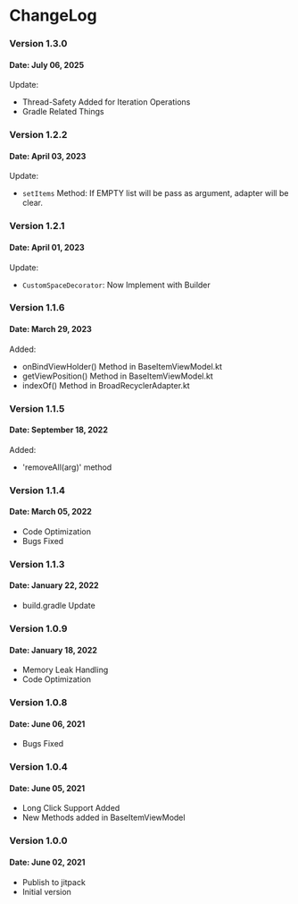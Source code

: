 # ChangeLog 

### Version 1.3.0
#### Date: July 06, 2025

Update:
- Thread-Safety Added for Iteration Operations
- Gradle Related Things

### Version 1.2.2
#### Date: April 03, 2023

Update:
- `setItems` Method: If EMPTY list will be pass as argument, adapter will be clear.

### Version 1.2.1
#### Date: April 01, 2023

Update:
- `CustomSpaceDecorator`: Now Implement with Builder

### Version 1.1.6
#### Date: March 29, 2023

Added:
- onBindViewHolder() Method in BaseItemViewModel.kt
- getViewPosition() Method in BaseItemViewModel.kt
- indexOf() Method in BroadRecyclerAdapter.kt

### Version 1.1.5
#### Date: September 18, 2022

Added:
- 'removeAll(arg)' method

### Version 1.1.4
#### Date: March 05, 2022

- Code Optimization
- Bugs Fixed

### Version 1.1.3
#### Date: January 22, 2022

- build.gradle Update

### Version 1.0.9
#### Date: January 18, 2022

- Memory Leak Handling
- Code Optimization

### Version 1.0.8
#### Date: June 06, 2021

- Bugs Fixed

### Version 1.0.4
#### Date: June 05, 2021

- Long Click Support Added
- New Methods added in BaseItemViewModel

### Version 1.0.0
#### Date: June 02, 2021

- Publish to jitpack
- Initial version
